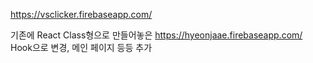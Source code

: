 https://vsclicker.firebaseapp.com/

기존에 React Class형으로 만들어놓은 https://hyeonjaae.firebaseapp.com/ Hook으로 변경, 메인 페이지 등등 추가
